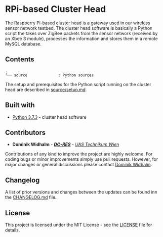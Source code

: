 # RPi-based Cluster Head

The Raspberry Pi-based cluster head is a gateway used in our wireless sensor network testbed.
The cluster head software is basically a Python script the takes over ZigBee packets from the sensor network (received by an Xbee 3 module), processes the information and stores them in a remote MySQL database.


## Contents

```
.
└── source              : Python sources
```

The setup and prerequisites for the Python script running on the cluster head are described in [source/setup.md](source/setup.md).


## Built with

* [Python 3.7.3](https://www.python.org/downloads/release/python-373/) - cluster head software


## Contributors

* **Dominik Widhalm** - [***DC-RES***](https://informatics.tuwien.ac.at/doctoral/resilient-embedded-systems/) - [*UAS Technikum Wien*](https://embsys.technikum-wien.at/staff/widhalm/)

Contributions of any kind to improve the project are highly welcome.
For coding bugs or minor improvements simply use pull requests.
However, for major changes or general discussions please contact [Dominik Widhalm](mailto:widhalm@technikum-wien.at?subject=ASN(x)%20on%20GitHub).


## Changelog

A list of prior versions and changes between the updates can be found inn the [CHANGELOG.md](CHANGELOG.md) file.


## License

This project is licensed under the MIT License - see the [LICENSE](LICENSE) file for details.
